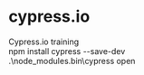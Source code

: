 # cypress.io
Cypress.io training  
npm install cypress --save-dev  
.\node_modules\.bin\cypress open  


